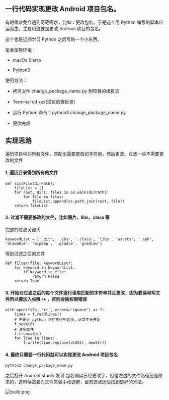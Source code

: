 ## 一行代码实现更改 Android 项目包名。

有时候难免会遇到奇葩需求，比如：更改包名。于是这个用 Python 编写的脚本应运而生，主要用途就是更改 Android 项目的包名。

这个也是近期学习 Python 之后写的一个小东西。

笔者使用环境：

- macOs Sierra

- Python3

使用方法：

- 拷贝文件 change_package_name.py 到项目的根目录

- Terminal cd xxx(项目的根目录)

- 运行 Python 命令：python3 change_package_name.py

- 更改完成

## 实现思路
遍历项目中的所有文件，匹配出需要更改的字符串，然后更改，过滤一些不需要更改的文件

#### 1. 遍历目录得到所有的文件

```
def listFile(dirPath):
    fileList = []
    for root, dirs, files in os.walk(dirPath):
        for file in files:
            fileList.append(os.path.join(root, file))
    return fileList
```

#### 2. 过滤不需要修改的文件，比如图片、libs、class 等

完整的过滤关键词

```
keywordList = ['.git', '.jks', '.class', 'libs', 'assets', '.apk', 'drawable', 'mipmap', '.gradle', 'gradlew']
```

得到过滤之后的文件

```
def filter(file, keywordList):
    for keyword in keywordList:
        if keyword in file:
            return False
    return True
```

#### 3. 开始对过滤之后的每个文件逐行读取匹配的字符串并且更改，因为要读和写文件所以要加入权限 r+ ，否则会报权限错误

```
with open(file, 'r+', errors='ignore') as f:
    lines = f.readlines()
    # 不要让 python 记住执行到这里，从文件头开始
    f.seek(0)
    # 清空文件
    f.truncate()
    for line in lines:
        f.write(line.replace(oldStr, newStr))
```

#### 4. 最终只需要一行代码就可以实现更改 Android 项目包名

```
python3 change_package_name.py
```

之后打开 Android studio 发现 包名确实已经更改了，但是左边的文件路径还是原来的，这时候需要对文件夹做手动调整，目前这点还没找到更好的方法。

![build.png](/Users/wb/Workspace/Python/change-android-package-name/pic/build.png)